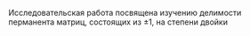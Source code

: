 Исследовательская работа посвящена изучению делимости перманента матриц, состоящих из $\pm 1$, на степени двойки
